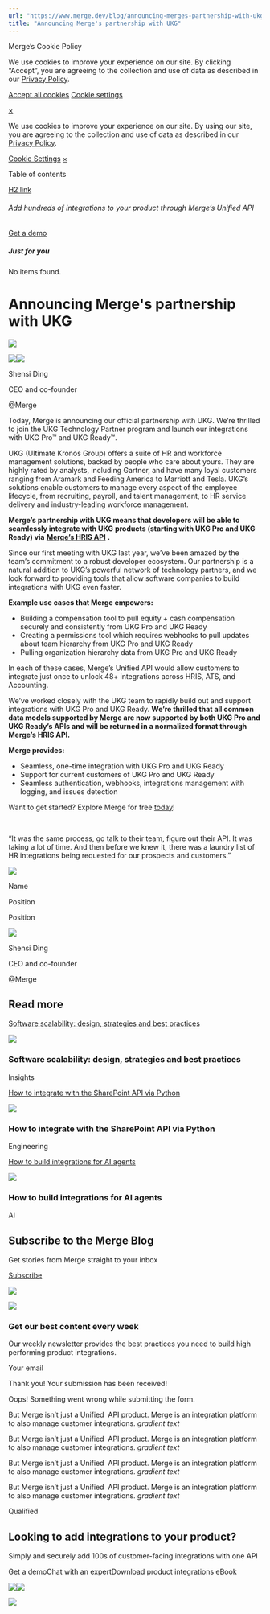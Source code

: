 ```yaml
---
url: "https://www.merge.dev/blog/announcing-merges-partnership-with-ukg"
title: "Announcing Merge's partnership with UKG"
---
```


Merge’s Cookie Policy

We use cookies to improve your experience on our site. By clicking “Accept”, you are agreeing to the collection and use of data as described in our [Privacy Policy](https://www.merge.dev/legal/privacy-policy).

[Accept all cookies](https://www.merge.dev/blog/announcing-merges-partnership-with-ukg#) [Cookie settings](https://www.merge.dev/cookie-settings)

[×](https://www.merge.dev/blog/announcing-merges-partnership-with-ukg#)

We use cookies to improve your experience on our site. By using our site, you are agreeing to the collection and use of data as described in our [Privacy Policy](https://www.merge.dev/legal/privacy-policy).

[Cookie Settings](https://www.merge.dev/archive/cookie-settings) [×](https://www.merge.dev/blog/announcing-merges-partnership-with-ukg#)

Table of contents

[H2 link](https://www.merge.dev/blog/announcing-merges-partnership-with-ukg#)

###### Add hundreds of integrations to your product through Merge’s Unified API

[Get a demo](https://www.merge.dev/get-in-touch?utm_btn=dr-page-blog%2Fannouncing-merges-partnership-with-ukg)

##### Just for you

No items found.

# Announcing Merge's partnership with UKG

![](https://cdn.prod.website-files.com/62796ab9647626cbab663f42/67856cae9309b17fd57b5701_How_to_Fetch_Leads_from_Microsoft_Dynamics_365_Sales_with_Merge_CRM_Unified_API.webp)

![](https://cdn.prod.website-files.com/62796ab9647626cbab663f42/682eca5e5f0f5cfb164fe164_Shensi%20Ding%20-%20Merge.png)![](https://cdn.prod.website-files.com/62796ab9647626cbab663f42/64dd53831f80f118f3af61fa_62eff2893d1cea398f23f57b_Shensi.webp)

Shensi Ding

CEO and co-founder

@Merge

Today, Merge is announcing our official partnership with UKG. We’re thrilled to join the UKG Technology Partner program and launch our integrations with UKG Pro™ and UKG Ready™.

UKG (Ultimate Kronos Group) offers a suite of HR and workforce management solutions, backed by people who care about yours. They are highly rated by analysts, including Gartner, and have many loyal customers ranging from Aramark and Feeding America to Marriott and Tesla. UKG’s solutions enable customers to manage every aspect of the employee lifecycle, from recruiting, payroll, and talent management, to HR service delivery and industry-leading workforce management.

**Merge’s partnership with UKG means that developers will be able to seamlessly integrate with UKG products (starting with UKG Pro and UKG Ready) via** [**Merge’s HRIS API**](https://www.merge.dev/categories/hr-payroll-api) **.**

Since our first meeting with UKG last year, we’ve been amazed by the team’s commitment to a robust developer ecosystem. Our partnership is a natural addition to UKG’s powerful network of technology partners, and we look forward to providing tools that allow software companies to build integrations with UKG even faster.

**Example use cases that Merge empowers:**

- Building a compensation tool to pull equity + cash compensation securely and consistently from UKG Pro and UKG Ready
- Creating a permissions tool which requires webhooks to pull updates about team hierarchy from UKG Pro and UKG Ready
- Pulling organization hierarchy data from UKG Pro and UKG Ready

In each of these cases, Merge’s Unified API would allow customers to integrate just once to unlock 48+ integrations across HRIS, ATS, and Accounting.

We’ve worked closely with the UKG team to rapidly build out and support integrations with UKG Pro and UKG Ready. **We’re thrilled that all common data models supported by Merge are now supported by both UKG Pro and UKG Ready’s APIs and will be returned in a normalized format through Merge’s HRIS API.**

**Merge provides:**

- Seamless, one-time integration with UKG Pro and UKG Ready
- Support for current customers of UKG Pro and UKG Ready
- Seamless authentication, webhooks, integrations management with logging, and issues detection

Want to get started? Explore Merge for free [today](https://app.merge.dev/signup?utm_source=blog&utm_medium=blog&utm_campaign=ukg-partnership-announcement)!

‍

“It was the same process, go talk to their team, figure out their API. It was taking a lot of time. And then before we knew it, there was a laundry list of HR integrations being requested for our prospects and customers.”

![](https://cdn.prod.website-files.com/plugins/Basic/assets/placeholder.60f9b1840c.svg)

Name

Position

Position

![](https://cdn.prod.website-files.com/62796ab9647626cbab663f42/682eca5e5f0f5cfb164fe164_Shensi%20Ding%20-%20Merge.png)

Shensi Ding

CEO and co-founder

@Merge

## Read more

[Software scalability: design, strategies and best practices](https://www.merge.dev/blog/software-scalability)

![](https://cdn.prod.website-files.com/62796ab9647626cbab663f42/67d8578f0b3a81cb7b7c635a_Blog%20Header%20Brand%20Refresh%20(2).png)

### Software scalability: design, strategies and best practices

Insights

[How to integrate with the SharePoint API via Python](https://www.merge.dev/blog/sharepoint-api-python)

![](https://cdn.prod.website-files.com/62796ab9647626cbab663f42/67f5b2d1e5322f98bcf08952_Blog%20Header%20Brand%20Refresh%20(1).jpg)

### How to integrate with the SharePoint API via Python

Engineering

[How to build integrations for AI agents](https://www.merge.dev/blog/ai-agent-integrations)

![](https://cdn.prod.website-files.com/62796ab9647626cbab663f42/67d9ca5e423a87d4859f5726_AI%20product%20strategy.png)

### How to build integrations for AI agents

AI

## Subscribe to the Merge Blog

Get stories from Merge straight to your inbox

[Subscribe](https://www.merge.dev/get-in-touch?utm_btn=dr-page-root)

![](https://cdn.prod.website-files.com/624b192df0b0151225c10026/67a0696c88fcb6b1a1d8ad6f_CTA%20Background%20Logo.svg)

![](https://cdn.prod.website-files.com/624b192df0b0151225c10026/67b45ba027fc65a2262dc95d_cta-bg.svg)

### Get our best content every week

Our weekly newsletter provides the best practices you need to build high performing product integrations.

Your email

Thank you! Your submission has been received!

Oops! Something went wrong while submitting the form.

But Merge isn’t just a Unified  API product. Merge is an integration platform to also manage customer integrations. _gradient text_

But Merge isn’t just a Unified  API product. Merge is an integration platform to also manage customer integrations. _gradient text_

But Merge isn’t just a Unified  API product. Merge is an integration platform to also manage customer integrations. _gradient text_

But Merge isn’t just a Unified  API product. Merge is an integration platform to also manage customer integrations. _gradient text_

Qualified

## Looking to add integrations to your product?

Simply and securely add 100s of customer-facing integrations with one API

Get a demoChat with an expertDownload product integrations eBook

![](https://t.co/1/i/adsct?bci=4&dv=America%2FAdak%26en-US%2Cen%26Google%20Inc.%26Linux%20x86_64%26255%261280%261024%264%2624%261280%261024%260%26na&eci=3&event=%7B%7D&event_id=cf44042b-84d2-4f82-8184-40b1c403716d&integration=gtm&p_id=Twitter&p_user_id=0&pl_id=3980d08b-0172-49d2-a80b-50997d925d9c&tw_document_href=https%3A%2F%2Fwww.merge.dev%2Fblog%2Fannouncing-merges-partnership-with-ukg&tw_iframe_status=0&txn_id=o7z1d&type=javascript&version=2.3.33)![](https://analytics.twitter.com/1/i/adsct?bci=4&dv=America%2FAdak%26en-US%2Cen%26Google%20Inc.%26Linux%20x86_64%26255%261280%261024%264%2624%261280%261024%260%26na&eci=3&event=%7B%7D&event_id=cf44042b-84d2-4f82-8184-40b1c403716d&integration=gtm&p_id=Twitter&p_user_id=0&pl_id=3980d08b-0172-49d2-a80b-50997d925d9c&tw_document_href=https%3A%2F%2Fwww.merge.dev%2Fblog%2Fannouncing-merges-partnership-with-ukg&tw_iframe_status=0&txn_id=o7z1d&type=javascript&version=2.3.33)

![](https://bat.bing.com/action/0?ti=343102454&tm=gtm002&Ver=2&mid=8872313a-4e40-4fae-8982-15e7e16892e2&bo=2&sid=713da5003e8d11f08f0585994603c74b&vid=713dddb03e8d11f0908e8703270ec2ff&vids=1&msclkid=N&pi=918639831&lg=en-US&sw=1280&sh=1024&sc=24&tl=Announcing%20Merge%27s%20partnership%20with%20UKG&p=https%3A%2F%2Fwww.merge.dev%2Fblog%2Fannouncing-merges-partnership-with-ukg&r=&lt=415&evt=pageLoad&sv=1&asc=G&cdb=AQAQ&rn=401449)